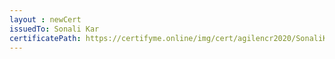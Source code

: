 ```yaml
--- 
layout : newCert 
issuedTo: Sonali Kar 
certificatePath: https://certifyme.online/img/cert/agilencr2020/SonaliKar_6b736.png
--- 
```

